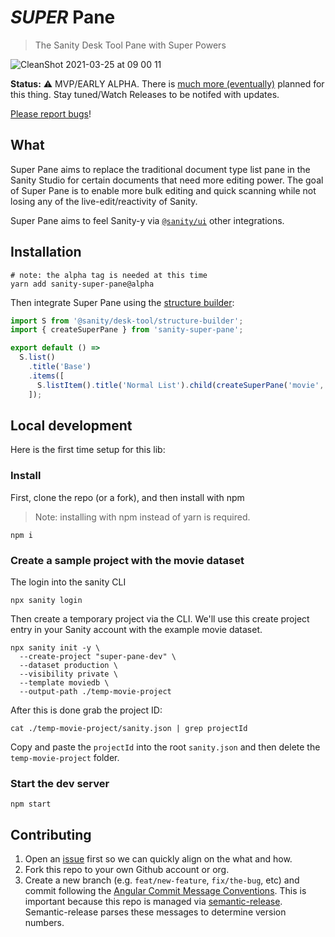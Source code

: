 # _SUPER_ Pane

> The Sanity Desk Tool Pane with Super Powers

![CleanShot 2021-03-25 at 09 00 11](https://user-images.githubusercontent.com/10551026/112476955-d2479380-8d48-11eb-842e-15f0674d29d4.gif)

**Status:** ⚠️ MVP/EARLY ALPHA. There is [much more (eventually)](https://github.com/ricokahler/sanity-super-pane/issues/2) planned for this thing. Stay tuned/Watch Releases to be notifed with updates.

[Please report bugs](/issues)!

## What

Super Pane aims to replace the traditional document type list pane in the Sanity Studio for certain documents that need more editing power. The goal of Super Pane is to enable more bulk editing and quick scanning while not losing any of the live-edit/reactivity of Sanity.

Super Pane aims to feel Sanity-y via [`@sanity/ui`](https://www.sanity.io/ui) other integrations.

## Installation

```
# note: the alpha tag is needed at this time
yarn add sanity-super-pane@alpha
```

Then integrate Super Pane using the [structure builder](https://www.sanity.io/docs/structure-builder-introduction):

```js
import S from '@sanity/desk-tool/structure-builder';
import { createSuperPane } from 'sanity-super-pane';

export default () =>
  S.list()
    .title('Base')
    .items([
      S.listItem().title('Normal List').child(createSuperPane('movie', S)),
    ]);
```

## Local development

Here is the first time setup for this lib:

### Install

First, clone the repo (or a fork), and then install with npm

> Note: installing with npm instead of yarn is required.

```
npm i
```

### Create a sample project with the movie dataset

The login into the sanity CLI

```
npx sanity login
```

Then create a temporary project via the CLI. We'll use this create project entry in your Sanity account with the example movie dataset.

```
npx sanity init -y \
  --create-project "super-pane-dev" \
  --dataset production \
  --visibility private \
  --template moviedb \
  --output-path ./temp-movie-project
```

After this is done grab the project ID:

```
cat ./temp-movie-project/sanity.json | grep projectId
```

Copy and paste the `projectId` into the root `sanity.json` and then delete the `temp-movie-project` folder.

### Start the dev server

```
npm start
```

## Contributing

1. Open an [issue](/issues) first so we can quickly align on the what and how.
2. Fork this repo to your own Github account or org.
3. Create a new branch (e.g. `feat/new-feature`, `fix/the-bug`, etc) and commit following the [Angular Commit Message Conventions](https://github.com/semantic-release/semantic-release#commit-message-format). This is important because this repo is managed via [semantic-release](https://github.com/semantic-release/semantic-release). Semantic-release parses these messages to determine version numbers.
